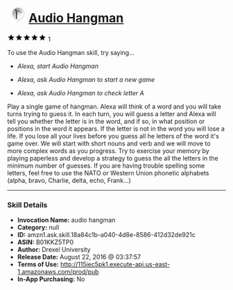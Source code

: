 # &nbsp;<img src="skill_icon" alt="Audio Hangman icon" width="36"> [Audio Hangman](http://alexa.amazon.com/#skills/amzn1.ask.skill.18a84c1b-a040-4d8e-8586-412d32de921c)
![5 stars](../../images/ic_star_black_18dp_1x.png)![5 stars](../../images/ic_star_black_18dp_1x.png)![5 stars](../../images/ic_star_black_18dp_1x.png)![5 stars](../../images/ic_star_black_18dp_1x.png)![5 stars](../../images/ic_star_black_18dp_1x.png) 1

To use the Audio Hangman skill, try saying...

* *Alexa, start Audio Hangman*

* *Alexa, ask Audio Hangman to start a new game*

* *Alexa, ask Audio Hangman to check letter A*

Play a single game of hangman. Alexa will think of a word and you will take turns trying to guess it. In each turn, you will guess a letter and Alexa will tell you whether the letter is in the word, and if so, in what position or positions in the word it appears. If the letter is not in the word you will lose a life. If you lose all your lives before you guess all he letters of the word it's game over. We will start with short nouns and verb and we will move to more complex words as you progress.
Try to exercise your memory by playing paperless and develop a strategy to guess the all the letters in the minimum number of guesses.
If you are having trouble spelling some letters, feel free to use the NATO or Western Union phonetic alphabets (alpha, bravo, Charlie, delta, echo, Frank...)

***

### Skill Details

* **Invocation Name:** audio hangman
* **Category:** null
* **ID:** amzn1.ask.skill.18a84c1b-a040-4d8e-8586-412d32de921c
* **ASIN:** B01KKZ5TP0
* **Author:** Drexel University
* **Release Date:** August 22, 2016 @ 03:37:57
* **Terms of Use:** http://115iec5pk1.execute-api.us-east-1.amazonaws.com/prod/pub
* **In-App Purchasing:** No
